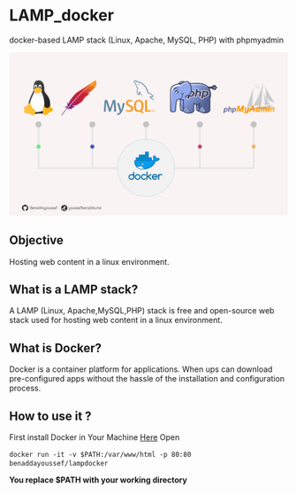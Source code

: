 # LAMP_docker
docker-based LAMP stack (Linux, Apache, MySQL, PHP) with phpmyadmin

![Lamp with docker](https://raw.githubusercontent.com/Benaddayoussef/LAMP_docker/master/lampwithdocker.jpg)

## Objective
Hosting web content in a linux environment.

## What is a LAMP stack?
A LAMP (Linux, Apache,MySQL,PHP) stack is free and open-source web stack used for hosting web content in a linux environment.

## What is Docker?
Docker is a container platform for applications. When ups can download pre-configured apps without the hassle of the installation and configuration process.

## How to use it ?
First install Docker in Your Machine [Here](https://docs.docker.com/install/)
Open
```
docker run -it -v $PATH:/var/www/html -p 80:80 benaddayoussef/lampdocker
```
**You replace $PATH with your working directory**

